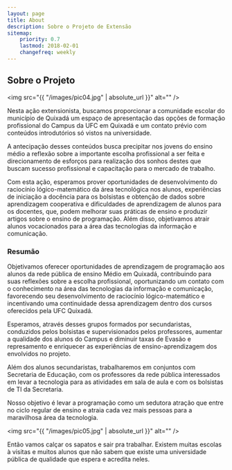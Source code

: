 ```yaml
---
layout: page
title: About 
description: Sobre o Projeto de Extensão 
sitemap:
    priority: 0.7
    lastmod: 2018-02-01
    changefreq: weekly
---
```

## Sobre o Projeto

<span class="image left"><img src="{{ "/images/pic04.jpg" | absolute_url }}" alt="" /></span>

Nesta ação extensionista, buscamos proporcionar a comunidade escolar do município de Quixadá um espaço de apresentação das opções de formação profissional do Campus da UFC em Quixadá e um contato prévio com conteúdos introdutórios só vistos na universidade. 

A antecipação desses conteúdos busca precipitar nos jovens do ensino médio a reflexão sobre a importante escolha profissional a ser feita e direcionamento de esforços para realização dos sonhos destes que buscam sucesso profissional e capacitação para o mercado de trabalho. 

Com esta ação, esperamos prover oportunidades de desenvolvimento do raciocínio lógico-matemático da área tecnológica nos alunos, experiências de iniciação a docência para os bolsistas e obtenção de dados sobre aprendizagem cooperativa e dificuldades de aprendizagem de alunos para os docentes, que, podem melhorar suas práticas de ensino e produzir artigos sobre o ensino de programação. Além disso, objetivamos atrair alunos vocacionados para a área das tecnologias da informação e comunicação.

### Resumão
<div class="box">
  <p>
Objetivamos oferecer oportunidades de aprendizagem de programação aos alunos da rede pública de ensino Médio em Quixadá, contribuindo para suas reflexões sobre a escolha profissional, oportunizando um contato com o conhecimento na área das tecnologias da informação e comunicação, favorecendo seu desenvolvimento de raciocínio lógico-matemático e incentivando uma continuidade dessa aprendizagem dentro dos cursos oferecidos pela UFC Quixadá.
  </p>

  <p>
Esperamos, através desses grupos formados por secundaristas, conduzidos pelos bolsistas e supervisionados pelos professores, aumentar a qualidade dos alunos do Campus e diminuir taxas de Evasão e represamento e enriquecer as experiências de ensino-aprendizagem dos envolvidos no projeto.
  </p>
  <p>
Além dos alunos secundaristas, trabalharemos em conjuntos com Secretaria de Educação, com os professores da rede pública interessados em levar a tecnologia para as atividades em sala de aula e com os bolsistas de TI da Secretaria.
  </p>

  <p>
Nosso objetivo é levar a programação como um sedutora atração que entre no ciclo regular de ensino e atraia cada vez mais pessoas para a maravilhosa área da tecnologia.
  </p>
</div>

<span class="image left"><img src="{{ "/images/pic05.jpg" | absolute_url }}" alt="" /></span>

 Então vamos calçar os sapatos e sair pra trabalhar. Existem muitas escolas à visitas e muitos alunos que não sabem que existe uma universidade pública de qualidade que espera e acredita neles.
